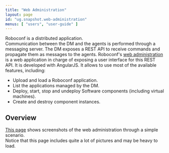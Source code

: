 ```yaml
---
title: "Web Administration"
layout: page
id: "ug.snapshot.web-administration"
menus: [ "users", "user-guide" ]
---
```


Roboconf is a distributed application.  
Communication between the DM and the agents is performed through a messaging server.
The DM exposes a REST API to receive commands and propagate them as messages to the agents. 
Roboconf's [web administration](https://github.com/roboconf/roboconf-web-administration) is a 
web application in charge of exposing a user interface for this REST API. 
It is developed with AngularJS. It allows to use most of the available features, including:

* Upload and load a Roboconf application.
* List the applications managed by the DM.
* Deploy, start, stop and undeploy Software components (including virtual machines).
* Create and destroy component instances.


## Overview

[This page](web-administration-screenshots.html) shows screenshots of the web administration through a simple scenario.  
Notice that this page includes quite a lot of pictures and may be heavy to load.
